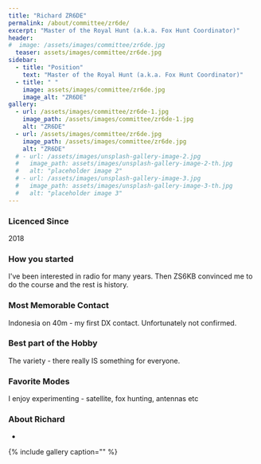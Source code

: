 ```yaml
---
title: "Richard ZR6DE"
permalink: /about/committee/zr6de/
excerpt: "Master of the Royal Hunt (a.k.a. Fox Hunt Coordinator)"
header:
#  image: /assets/images/committee/zr6de.jpg
  teaser: assets/images/committee/zr6de.jpg
sidebar:
  - title: "Position"
    text: "Master of the Royal Hunt (a.k.a. Fox Hunt Coordinator)"
  - title: " "
    image: assets/images/committee/zr6de.jpg
    image_alt: "ZR6DE"
gallery:
  - url: /assets/images/committee/zr6de-1.jpg
    image_path: /assets/images/committee/zr6de-1.jpg
    alt: "ZR6DE"
  - url: /assets/images/committee/zr6de.jpg
    image_path: /assets/images/committee/zr6de.jpg
    alt: "ZR6DE"
  # - url: /assets/images/unsplash-gallery-image-2.jpg
  #   image_path: assets/images/unsplash-gallery-image-2-th.jpg
  #   alt: "placeholder image 2"
  # - url: /assets/images/unsplash-gallery-image-3.jpg
  #   image_path: assets/images/unsplash-gallery-image-3-th.jpg
  #   alt: "placeholder image 3"
---
```


### Licenced Since
2018

### How you started
I've been interested in radio for many years. Then ZS6KB convinced me to do the course and the rest is history.

### Most Memorable Contact
Indonesia on 40m - my first DX contact. Unfortunately not confirmed.

### Best part of the Hobby
The variety - there really IS something for everyone.

### Favorite Modes
I enjoy experimenting - satellite, fox hunting, antennas etc

### About Richard 
-


{% include gallery caption="" %}
